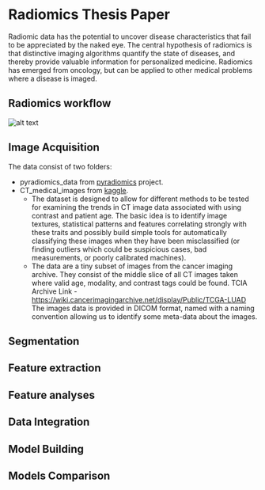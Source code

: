 # Radiomics Thesis Paper
Radiomic data has the potential to uncover disease characteristics that fail to be appreciated by the naked eye. The central hypothesis of radiomics is that distinctive imaging algorithms quantify the state of diseases, and thereby provide valuable information for personalized medicine. Radiomics has emerged from oncology, but can be applied to other medical problems where a disease is imaged. 

## Radiomics workflow
![alt text](https://healthcare-in-europe.com/media/story_section_image/3188/image-01-picture-radiomics-workflow.jpg)

## Image Acquisition 
  The data consist of two folders:
  - pyradiomics_data from [pyradiomics](https://github.com/Radiomics/pyradiomics/tree/master/data) project.
  - CT_medical_images from [kaggle](https://www.kaggle.com/kmader/siim-medical-images).
    - The dataset is designed to allow for different methods to be tested for examining the trends in CT image data associated with using contrast and patient age. The basic idea is to identify image textures, statistical patterns and features correlating strongly with these traits and possibly build simple tools for automatically classifying these images when they have been misclassified (or finding outliers which could be suspicious cases, bad measurements, or poorly calibrated machines).  
    - The data are a tiny subset of images from the cancer imaging archive. They consist of the middle slice of all CT images taken where valid age, modality, and contrast tags could be found. TCIA Archive Link - https://wiki.cancerimagingarchive.net/display/Public/TCGA-LUAD
  The images data is provided in DICOM format, named with a naming convention allowing us to identify some meta-data about the images.
  
## Segmentation

## Feature extraction 

## Feature analyses

## Data Integration

## Model Building

## Models Comparison

